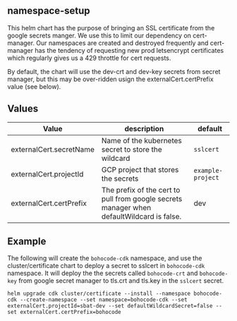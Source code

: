 ## namespace-setup
This helm chart has the purpose of bringing an SSL certificate from the google secrets manger. We use this to limit our dependency on cert-manager. Our namespaces are created and destroyed frequently and cert-manager has the tendency of requesting new prod letsencrypt certificates which regularly gives us a 429 throttle for cert requests.

By default, the chart will use the dev-crt and dev-key secrets from secret manager, but this may be over-ridden usign the externalCert.certPrefix value (see below).

## Values

| Value    | description                          | default           |
|------------------------------|-----------------------------------------------------------------------|-------------------|
| externalCert.secretName      | Name of the kubernetes secret to store the wildcard                   | `sslcert`         |
| externalCert.projectId       | GCP project that stores the secrets                                   | `example-project` |
| externalCert.certPrefix      | The prefix of the cert to pull from google secrets manager when defaultWildcard is false. |dev|

## Example

The following will create the `bohocode-cdk` namespace, and use the cluster/certificate chart to deploy a secret to sslcert in `bohocode-cdk` namespace. It will deploy the the secrets called `bohocode-crt` and `bohocode-key` from google secret manager to tls.crt and tls.key in the `sslcert` secret. 

```
helm upgrade cdk cluster/certificate --install --namespace bohocode-cdk --create-namespace --set namespace=bohocode-cdk --set externalCert.projectId=sbat-dev --set defaultWildcardSecret=false --set externalCert.certPrefix=bohocode
```


